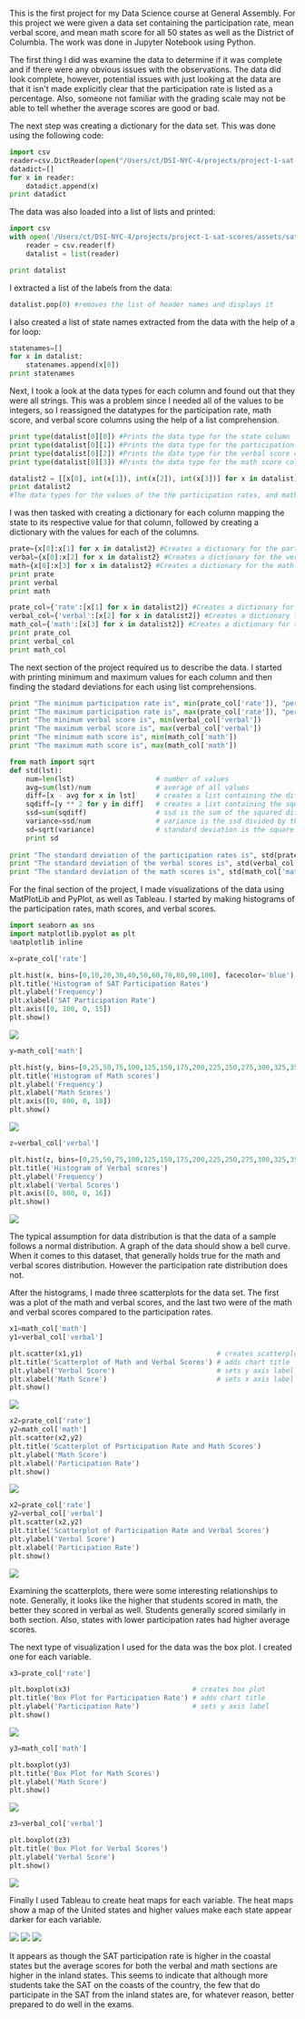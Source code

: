 This is the first project for my Data Science course at General Assembly. For this project we were given a data set containing the participation rate, mean verbal score, and mean math score for all 50 states as well as the District of Columbia. The work was done in Jupyter Notebook using Python.

The first thing I did was examine the data to determine if it was complete and if there were any obvious issues with the observations. The data did look complete, however, potential issues with just looking at the data are that it isn't made explicitly clear that the participation rate is listed as a percentage. Also, someone not familiar with the grading scale may not be able to tell whether the average scores are good or bad.

The next step was creating a dictionary for the data set. This was done using the following code:

```python
import csv
reader=csv.DictReader(open("/Users/ct/DSI-NYC-4/projects/project-1-sat-scores/assets/sat_scores.csv"))
datadict=[]
for x in reader:
    datadict.append(x)
print datadict
```

The data was also loaded into a list of lists and printed:

```python
import csv
with open('/Users/ct/DSI-NYC-4/projects/project-1-sat-scores/assets/sat_scores.csv', 'r') as f:
    reader = csv.reader(f)
    datalist = list(reader)
```

```python
print datalist
```

I extracted a list of the labels from the data:

```python
datalist.pop(0) #removes the list of header names and displays it
```

I also created a list of state names extracted from the data with the help of a for loop:

```python
statenames=[]
for x in datalist:
    statenames.append(x[0])
print statenames
```

Next, I took a look at the data types for each column and found out that they were all strings. This was a problem since I needed all of the values to be integers, so I reassigned the datatypes for the participation rate, math score, and verbal score columns using the help of a list comprehension.

```python
print type(datalist[0][0]) #Prints the data type for the state column
print type(datalist[0][1]) #Prints the data type for the participation rate column
print type(datalist[0][2]) #Prints the data type for the verbal score column
print type(datalist[0][3]) #Prints the data type for the math score column
```

```python
datalist2 = [[x[0], int(x[1]), int(x[2]), int(x[3])] for x in datalist]
print datalist2
#The data types for the values of the the participation rates, and math and verbal scores were reassigned to integers
```

I was then tasked with creating a dictionary for each column mapping the state to its respective value for that column, followed by creating a dictionary with the values for each of the columns.

```python
prate={x[0]:x[1] for x in datalist2} #Creates a dictionary for the participation rates of each state
verbal={x[0]:x[2] for x in datalist2} #Creates a dictionary for the verbal scores for each state
math={x[0]:x[3] for x in datalist2} #Creates a dictionary for the math scores for each state
print prate
print verbal
print math
```

```python
prate_col={'rate':[x[1] for x in datalist2]} #Creates a dictionary for the participation rate values
verbal_col={'verbal':[x[2] for x in datalist2]} #Creates a dictionary for the verbal score values
math_col={'math':[x[3] for x in datalist2]} #Creates a dictionary for the math score values
print prate_col
print verbal_col
print math_col
```

The next section of the project required us to describe the data. I started with printing minimum and maximum values for each column and then finding the stadard deviations for each using list comprehensions.

```python
print "The minimum participation rate is", min(prate_col['rate']), "percent"
print "The maximum participation rate is", max(prate_col['rate']), "percent"
print "The minimum verbal score is", min(verbal_col['verbal'])
print "The maximum verbal score is", max(verbal_col['verbal'])
print "The minimum math score is", min(math_col['math'])
print "The maximum math score is", max(math_col['math'])
```

```python
from math import sqrt
def std(lst):
    num=len(lst)                    # number of values
    avg=sum(lst)/num                # average of all values
    diff=[x - avg for x in lst]     # creates a list containing the difference from the mean for each value
    sqdiff=[y ** 2 for y in diff]   # creates a list containing the squared difference for each value
    ssd=sum(sqdiff)                 # ssd is the sum of the squared differences
    variance=ssd/num                # variance is the ssd divided by the number of values
    sd=sqrt(variance)               # standard deviation is the square root of the variance
    print sd
    
print "The standard deviation of the participation rates is", std(prate_col['rate'])
print "The standard deviation of the verbal scores is", std(verbal_col['verbal'])
print "The standard deviation of the math scores is", std(math_col['math'])
```

For the final section of the project, I made visualizations of the data using MatPlotLib and PyPlot, as well as Tableau. I started by making histograms of the participation rates, math scores, and verbal scores.

```python
import seaborn as sns
import matplotlib.pyplot as plt
%matplotlib inline

x=prate_col['rate']

plt.hist(x, bins=[0,10,20,30,40,50,60,70,80,90,100], facecolor='blue') # creates the histogram
plt.title('Histogram of SAT Participation Rates')                      # adds the chart title
plt.ylabel('Frequency')                                                # adds y axis label
plt.xlabel('SAT Participation Rate')                                   # adds x axis label
plt.axis([0, 100, 0, 15])                                              # sets the scales for the x and y axes
plt.show()
```

<img src="https://git.generalassemb.ly/crtogonon/project-1-sat-scores/blob/master/assets/histrate.png?raw=true">

```python
y=math_col['math']

plt.hist(y, bins=[0,25,50,75,100,125,150,175,200,225,250,275,300,325,350,375,400,425,450,475,500,525,550,575,600,625,650,675,700,725,750,775,800], facecolor='green')
plt.title('Histogram of Math scores')
plt.ylabel('Frequency')
plt.xlabel('Math Scores')
plt.axis([0, 800, 0, 18])
plt.show()
```

<img src="https://git.generalassemb.ly/crtogonon/project-1-sat-scores/blob/master/assets/histmath.png?raw=true">

```python
z=verbal_col['verbal']

plt.hist(z, bins=[0,25,50,75,100,125,150,175,200,225,250,275,300,325,350,375,400,425,450,475,500,525,550,575,600,625,650,675,700,725,750,775,800], facecolor='red')
plt.title('Histogram of Verbal scores')
plt.ylabel('Frequency')
plt.xlabel('Verbal Scores')
plt.axis([0, 800, 0, 16])
plt.show()
```

<img src="https://git.generalassemb.ly/crtogonon/project-1-sat-scores/blob/master/assets/histverbal.png?raw=true">

The typical assumption for data distribution is that the data of a sample follows a normal distribution. A graph of the data should show a bell curve. When it comes to this dataset, that generally holds true for the math and verbal scores distribution. However the participation rate distribution does not.

After the histograms, I made three scatterplots for the data set. The first was a plot of the math and verbal scores, and the last two were of the math and verbal scores compared to the participation rates.

```python
x1=math_col['math']
y1=verbal_col['verbal']

plt.scatter(x1,y1)                                 # creates scatterplot
plt.title('Scatterplot of Math and Verbal Scores') # adds chart title
plt.ylabel('Verbal Score')                         # sets y axis label
plt.xlabel('Math Score')                           # sets x axis label
plt.show()
```

<img src="https://git.generalassemb.ly/crtogonon/project-1-sat-scores/blob/master/assets/scatscores.png?raw=true">

```python
x2=prate_col['rate']
y2=math_col['math']
plt.scatter(x2,y2)
plt.title('Scatterplot of Participation Rate and Math Scores')
plt.ylabel('Math Score')
plt.xlabel('Participation Rate')
plt.show()
```

<img src="https://git.generalassemb.ly/crtogonon/project-1-sat-scores/blob/master/assets/scatmath.png?raw=true">

```python
x2=prate_col['rate']
y2=verbal_col['verbal']
plt.scatter(x2,y2)
plt.title('Scatterplot of Participation Rate and Verbal Scores')
plt.ylabel('Verbal Score')
plt.xlabel('Participation Rate')
plt.show()
```

<img src="https://git.generalassemb.ly/crtogonon/project-1-sat-scores/blob/master/assets/scatverbal.png?raw=true">

Examining the scatterplots, there were some interesting relationships to note. Generally, it looks like the higher that students scored in math, the better they scored in verbal as well. Students generally scored similarly in both section. Also, states with lower participation rates had higher average scores.

The next type of visualization I used for the data was the box plot. I created one for each variable.

```python
x3=prate_col['rate']

plt.boxplot(x3)                              # creates box plot
plt.title('Box Plot for Participation Rate') # adds chart title
plt.ylabel('Participation Rate')             # sets y axis label
plt.show()
```

<img src="https://git.generalassemb.ly/crtogonon/project-1-sat-scores/blob/master/assets/boxrate.png?raw=true">

```python
y3=math_col['math']

plt.boxplot(y3)
plt.title('Box Plot for Math Scores')
plt.ylabel('Math Score')
plt.show()
```

<img src="https://git.generalassemb.ly/crtogonon/project-1-sat-scores/blob/master/assets/boxmath.png?raw=true">

```python
z3=verbal_col['verbal']

plt.boxplot(z3)
plt.title('Box Plot for Verbal Scores')
plt.ylabel('Verbal Score')
plt.show()
```

<img src="https://git.generalassemb.ly/crtogonon/project-1-sat-scores/blob/master/assets/boxverbal.png?raw=true">

Finally I used Tableau to create heat maps for each variable. The heat maps show a map of the United states and higher values make each state appear darker for each variable.

<img src="https://git.generalassemb.ly/crtogonon/project-1-sat-scores/blob/master/assets/rateheatmap.png?raw=true">

<img src="https://git.generalassemb.ly/raw/crtogonon/project-1-sat-scores/master/assets/mathheatmap.png?token=AAAAkB23WpiKv3GYH9sYeQDFeAugdbpoks5YmnJIwA%3D%3D">

<img src="https://git.generalassemb.ly/crtogonon/project-1-sat-scores/blob/master/assets/verbalheatmap.png?raw=true">

It appears as though the SAT participation rate is higher in the coastal states but the average scores for both the verbal and math sections are higher in the inland states. This seems to indicate that although more students take the SAT on the coasts of the country, the few that do participate in the SAT from the inland states are, for whatever reason, better prepared to do well in the exams.